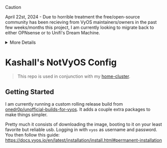 > [!CAUTION]
> April 22st, 2024 - Due to horrible treatment the free/open-source community has been recieving from VyOS maintainers/owners in the past few weeks/months this project, I am currently looking to migrate back to either OPNsense or to Unifi's Dream Machine. 
><details>
><summary>More Details</summary>
>
> onedr0p/unofficial-builds-for-vyos#134
>
> vyos/vyos-documentation#1324
>
> naa0yama/vyos-build-lts#8
>
> https://forum.vyos.io/t/vpp-addon-business-model-still-open-source/13177/27
>
></details>


# Kashall's NotVyOS Config

> This repo is used in conjunction with my [home-cluster](https://github.com/kashalls/home-cluster).

## Getting Started

I am currently running a custom rolling release build from [onedr0p/unofficial-builds-for-vyos](https://github.com/onedr0p/unofficial-builds-for-vyos). It adds a couple extra packages to make things simpler.

Pretty much it consists of downloading the image, booting to it on your least favorite but reliable usb. Logging in with `vyos` as username and password. You then follow this guide: https://docs.vyos.io/en/latest/installation/install.html#permanent-installation

